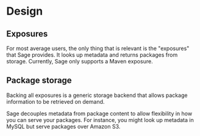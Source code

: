 # Design

## Exposures

For most average users, the only thing that is relevant is the "exposures" that
Sage provides. It looks up metadata and returns packages from storage. Currently,
Sage only supports a Maven exposure.

## Package storage

Backing all exposures is a generic storage backend that allows package information
to be retrieved on demand.

Sage decouples metadata from package content to allow flexibility in how you can
serve your packages. For instance, you might look up metadata in MySQL but serve
packages over Amazon S3.
